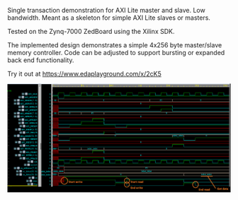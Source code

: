Single transaction demonstration for AXI Lite master and slave. Low bandwidth. Meant as a skeleton for simple AXI Lite slaves or masters.

Tested on the Zynq-7000 ZedBoard using the Xilinx SDK.

The implemented design demonstrates a simple 4x256 byte master/slave memory controller. Code can be adjusted to support bursting or expanded back end functionality.

Try it out at https://www.edaplayground.com/x/2cK5

![Alt text](./axisimpwave.png?raw=true)

